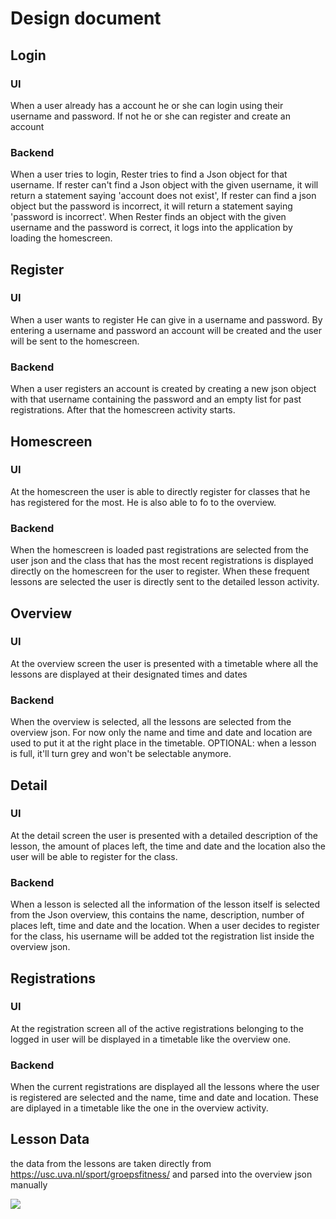# Design document

## Login

### UI
When a user already has a account he or she can login using their username and password. If not he or she can register and create an account

### Backend
When a user tries to login, Rester tries to find a Json object for that username. If rester can't find a Json object with the given username, it will return a statement saying 'account does not exist', If rester can find a json object but the password is incorrect, it will return a statement saying 'password is incorrect'. When Rester finds an object with the given username and the password is correct, it logs into the application by loading the homescreen.

## Register

### UI
When a user wants to register He can give in a username and password. By entering a username and password an account will be created and the user will be sent to the homescreen.

### Backend
When a user registers an account is created by creating a new json object with that username containing the password and an empty list for past registrations. After that the homescreen activity starts.

## Homescreen

### UI
At the homescreen the user is able to directly register for classes that he has registered for the most. He is also able to fo to the overview.

### Backend
When the homescreen is loaded past registrations are selected from the user json and the class that has the most recent registrations is displayed directly on the homescreen for the user to register. When these frequent lessons are selected the user is directly sent to the detailed lesson activity.

## Overview

### UI
At the overview screen the user is presented with a timetable where all the lessons are displayed at their designated times and dates

### Backend
When the overview is selected, all the lessons are selected from the overview json. For now only the name and time and date and location are used to put it at the right place in the timetable. OPTIONAL: when a lesson is full, it'll turn grey and won't be selectable anymore.

## Detail

### UI
At the detail screen the user is presented with a detailed description of the lesson, the amount of places left, the time and date and the location also the user will be able to register for the class.

### Backend
When a lesson is selected all the information of the lesson itself is selected from the Json overview, this contains the name, description, number of places left, time and date and the location. When a user decides to register for the class, his username will be added tot the registration list inside the overview json.

## Registrations

### UI
At the registration screen all of the active registrations belonging to the logged in user will be displayed in a timetable like the overview one. 

### Backend
When the current registrations are displayed all the lessons where the user is registered are selected and the name, time and date and location. These are diplayed in a timetable like the one in the overview activity.

## Lesson Data
the data from the lessons are taken directly from https://usc.uva.nl/sport/groepsfitness/ and parsed into the overview json manually

![](images/Programmeerproject-design.png)
